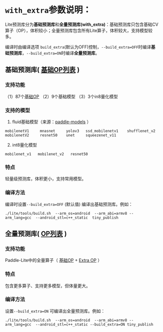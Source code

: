 
# `with_extra`参数说明：

Lite预测库分为**基础预测库**和**全量预测库(with_extra)**：基础预测库只包含基础CV算子（OP），体积较小；全量预测库包含所有Lite算子，体积较大，支持模型较多。

编译时由编译选项 `build_extra`(默认为OFF)控制，`--build_extra=OFF`时编译**基础预测库**，`--build_extra=ON`时编译**全量预测库**。

## 基础预测库( [基础OP列表](../introduction/support_operation_list.html#basic-operators) )


### 支持功能

（1）87个[基础OP](../introduction/support_operation_list.html#basic-operators)       （2）9个基础模型       （3）3个in8量化模型


### 支持的模型

1. fluid基础模型（来源：[paddle-models](https://github.com/PaddlePaddle/models) ）

```
mobilenetV1     mnasnet     yolov3   ssd_mobilenetv1    shufflenet_v2
mobilenetV2     resnet50    unet     squeezenet_v11
```

2. int8量化模型

```
mobilenet_v1   mobilenet_v2   resnet50
```

### 特点
  轻量级预测库，体积更小，支持常用模型。

### 编译方法
编译时设置`--build_extra=OFF` (默认值) 编译出基础预测库。例如：

```
./lite/tools/build.sh  --arm_os=android  --arm_abi=armv8 --arm_lang=gcc  --android_stl=c++_static  tiny_publish
```


## 全量预测库( [OP列表](../introduction/support_operation_list.html#op) )


### 支持功能

   Paddle-Lite中的全量算子（ [基础OP](../introduction/support_operation_list.html#basic-operators) + [Extra OP](../introduction/support_operation_list.html#extra-operators-build-extra-on) ）

### 特点
   包含更多算子、支持更多模型，但体量更大。

### 编译方法
设置`--build_extra=ON` 可编译出全量预测库。例如：

```
./lite/tools/build.sh  --arm_os=android  --arm_abi=armv8 --arm_lang=gcc  --android_stl=c++_static --build_extra=ON tiny_publish
```
